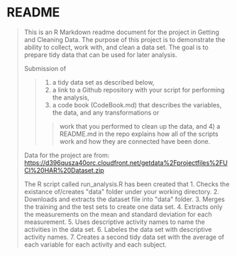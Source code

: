 README
======
>
>This is an R Markdown readme document for the project in Getting and Cleaning Data. The purpose of
>this project is to demonstrate the ability to collect, work with, and clean a data set. The goal is 
>to prepare tidy data that can be used for later analysis. 
>
>Submission of 
>>1) a tidy data set as described below, 
>>2) a link to a Github repository with your script for performing the analysis, 
>>3) a code book (CodeBook.md) that describes the variables, the data, and any transformations or 
>>>work that you performed to clean up the data, 
>>and 4) a README.md in the repo explains how all of the scripts work and how they are connected 
>have been done.
>
>Data for the project are from: 
>https://d396qusza40orc.cloudfront.net/getdata%2Fprojectfiles%2FUCI%20HAR%20Dataset.zip
>
>The R script called run_analysis.R has been created that
    1.  Checks the existance of/creates "data" folder under your working directory.
    2.  Downloads and extracts the dataset file into "data" folder.
    3.  Merges the training and the test sets to create one data set.
    4.  Extracts only the measurements on the mean and standard deviation for each measurement.
    5.  Uses descriptive activity names to name the activities in the data set.
    6.  Labeles the data set with descriptive activity names.
    7.  Creates a second tidy data set with the average of each variable for each activity and each
        subject.
